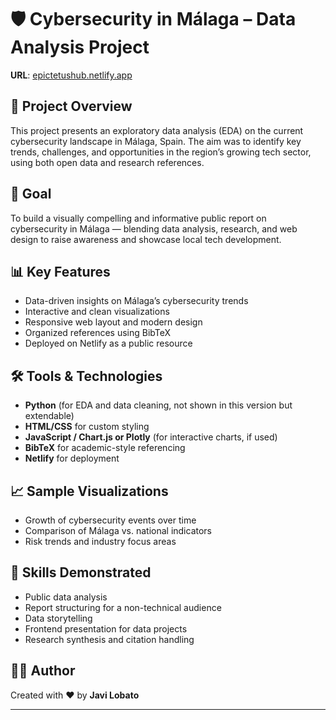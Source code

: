 # 🛡️ Cybersecurity in Málaga – Data Analysis Project

**URL**: [epictetushub.netlify.app](https://epictetushub.netlify.app/)

## 📌 Project Overview

This project presents an exploratory data analysis (EDA) on the current cybersecurity landscape in Málaga, Spain. The aim was to identify key trends, challenges, and opportunities in the region’s growing tech sector, using both open data and research references.

## 🎯 Goal

To build a visually compelling and informative public report on cybersecurity in Málaga — blending data analysis, research, and web design to raise awareness and showcase local tech development.

## 📊 Key Features

* Data-driven insights on Málaga’s cybersecurity trends
* Interactive and clean visualizations
* Responsive web layout and modern design
* Organized references using BibTeX
* Deployed on Netlify as a public resource

## 🛠 Tools & Technologies

* **Python** (for EDA and data cleaning, not shown in this version but extendable)
* **HTML/CSS** for custom styling
* **JavaScript / Chart.js or Plotly** (for interactive charts, if used)
* **BibTeX** for academic-style referencing
* **Netlify** for deployment

## 📈 Sample Visualizations

* Growth of cybersecurity events over time
* Comparison of Málaga vs. national indicators
* Risk trends and industry focus areas

## 🧠 Skills Demonstrated

* Public data analysis
* Report structuring for a non-technical audience
* Data storytelling
* Frontend presentation for data projects
* Research synthesis and citation handling

## 👨‍💻 Author

Created with ❤️ by **Javi Lobato**

---
